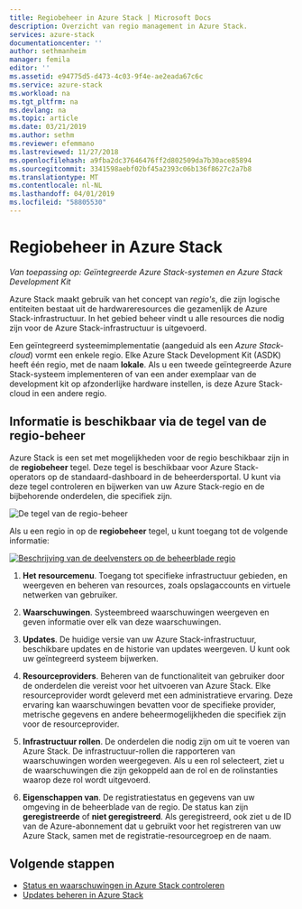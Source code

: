 ```yaml
---
title: Regiobeheer in Azure Stack | Microsoft Docs
description: Overzicht van regio management in Azure Stack.
services: azure-stack
documentationcenter: ''
author: sethmanheim
manager: femila
editor: ''
ms.assetid: e94775d5-d473-4c03-9f4e-ae2eada67c6c
ms.service: azure-stack
ms.workload: na
ms.tgt_pltfrm: na
ms.devlang: na
ms.topic: article
ms.date: 03/21/2019
ms.author: sethm
ms.reviewer: efemmano
ms.lastreviewed: 11/27/2018
ms.openlocfilehash: a9fba2dc37646476ff2d802509da7b30ace85894
ms.sourcegitcommit: 3341598aebf02bf45a2393c06b136f8627c2a7b8
ms.translationtype: MT
ms.contentlocale: nl-NL
ms.lasthandoff: 04/01/2019
ms.locfileid: "58805530"
---
```

# <a name="region-management-in-azure-stack"></a>Regiobeheer in Azure Stack

*Van toepassing op: Geïntegreerde Azure Stack-systemen en Azure Stack Development Kit*

Azure Stack maakt gebruik van het concept van *regio's*, die zijn logische entiteiten bestaat uit de hardwareresources die gezamenlijk de Azure Stack-infrastructuur. In het gebied beheer vindt u alle resources die nodig zijn voor de Azure Stack-infrastructuur is uitgevoerd.

Een geïntegreerd systeemimplementatie (aangeduid als een *Azure Stack-cloud*) vormt een enkele regio. Elke Azure Stack Development Kit (ASDK) heeft één regio, met de naam **lokale**. Als u een tweede geïntegreerde Azure Stack-systeem implementeren of van een ander exemplaar van de development kit op afzonderlijke hardware instellen, is deze Azure Stack-cloud in een andere regio.

## <a name="information-available-through-the-region-management-tile"></a>Informatie is beschikbaar via de tegel van de regio-beheer

Azure Stack is een set met mogelijkheden voor de regio beschikbaar zijn in de **regiobeheer** tegel. Deze tegel is beschikbaar voor Azure Stack-operators op de standaard-dashboard in de beheerdersportal. U kunt via deze tegel controleren en bijwerken van uw Azure Stack-regio en de bijbehorende onderdelen, die specifiek zijn.

![De tegel van de regio-beheer](media/azure-stack-region-management/image1.png)

Als u een regio in op de **regiobeheer** tegel, u kunt toegang tot de volgende informatie:

[![Beschrijving van de deelvensters op de beheerblade regio](media/azure-stack-region-management/regionssm.png "regio-beheerblade")](media/azure-stack-region-management/regions.png#lightbox)

1. **Het resourcemenu**. Toegang tot specifieke infrastructuur gebieden, en weergeven en beheren van resources, zoals opslagaccounts en virtuele netwerken van gebruiker.

2. **Waarschuwingen**. Systeembreed waarschuwingen weergeven en geven informatie over elk van deze waarschuwingen.

3. **Updates**. De huidige versie van uw Azure Stack-infrastructuur, beschikbare updates en de historie van updates weergeven. U kunt ook uw geïntegreerd systeem bijwerken.

4. **Resourceproviders**. Beheren van de functionaliteit van gebruiker door de onderdelen die vereist voor het uitvoeren van Azure Stack. Elke resourceprovider wordt geleverd met een administratieve ervaring. Deze ervaring kan waarschuwingen bevatten voor de specifieke provider, metrische gegevens en andere beheermogelijkheden die specifiek zijn voor de resourceprovider.

5. **Infrastructuur rollen**. De onderdelen die nodig zijn om uit te voeren van Azure Stack. De infrastructuur-rollen die rapporteren van waarschuwingen worden weergegeven. Als u een rol selecteert, ziet u de waarschuwingen die zijn gekoppeld aan de rol en de rolinstanties waarop deze rol wordt uitgevoerd.

6. **Eigenschappen van**. De registratiestatus en gegevens van uw omgeving in de beheerblade van de regio. De status kan zijn **geregistreerde** of **niet geregistreerd**. Als geregistreerd, ook ziet u de ID van de Azure-abonnement dat u gebruikt voor het registreren van uw Azure Stack, samen met de registratie-resourcegroep en de naam.

## <a name="next-steps"></a>Volgende stappen

- [Status en waarschuwingen in Azure Stack controleren](azure-stack-monitor-health.md)
- [Updates beheren in Azure Stack](azure-stack-updates.md)
